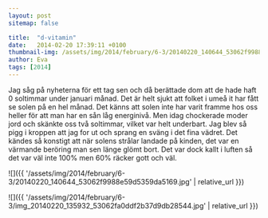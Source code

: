 ```yaml
---
layout: post
sitemap: false

title:  "d-vitamin"
date:   2014-02-20 17:39:11 +0100
thumbnail-img: /assets/img/2014/february/6-3/20140220_140644_53062f9988e59d5359da5169.jpg
author: Eva
tags: [2014]
---
```


Jag såg på nyheterna för ett tag sen och då berättade dom att de hade haft 0 soltimmar under januari månad. Det är helt sjukt att folket i umeå it har fått se solen på en hel månad. Det känns att solen inte har varit framme hos oss heller för att man har en sån låg energinivå. Men idag chockerade moder jord och skänkte oss två soltimmar, vilket var helt underbart. Jag blev så pigg i kroppen att jag for ut och sprang en sväng i det fina vädret.  Det kändes så konstigt att när solens strålar landade på kinden, det var en värmande beröring man sen länge glömt bort. Det var dock kallt i luften så det var väl inte 100% men 60% räcker gott och väl.

![]({{ '/assets/img/2014/february/6-3/20140220_140644_53062f9988e59d5359da5169.jpg'  | relative_url }})

![]({{ '/assets/img/2014/february/6-3/img_20140220_135932_53062fa0ddf2b37d9db28544.jpg'  | relative_url }})

